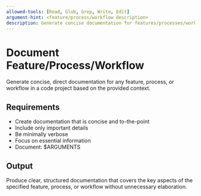 ```yaml
---
allowed-tools: [Read, Glob, Grep, Write, Edit]
argument-hint: <feature/process/workflow description>
description: Generate concise documentation for features/processes/workflows in code projects
---
```


# Document Feature/Process/Workflow

Generate concise, direct documentation for any feature, process, or workflow in a code project based on the provided context.

## Requirements

- Create documentation that is concise and to-the-point
- Include only important details
- Be minimally verbose
- Focus on essential information
- Document: $ARGUMENTS

## Output

Produce clear, structured documentation that covers the key aspects of the specified feature, process, or workflow without unnecessary elaboration.